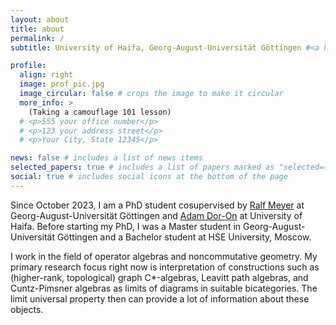 ```yaml
---
layout: about
title: about
permalink: /
subtitle: University of Haifa, Georg-August-Universität Göttingen #<a href='#'>University of Haifa</a>. Address. Contacts. Moto. Etc.

profile:
  align: right
  image: prof_pic.jpg
  image_circular: false # crops the image to make it circular
  more_info: > 
	(Taking a camouflage 101 lesson)
  # <p>555 your office number</p>
  # <p>123 your address street</p>
  # <p>Your City, State 12345</p>

news: false # includes a list of news items
selected_papers: true # includes a list of papers marked as "selected={true}"
social: true # includes social icons at the bottom of the page
---
```


Since October 2023, I am a PhD student cosupervised by <a href='https://www.uni-math.gwdg.de/rameyer/website/'>Ralf Meyer</a> at Georg-August-Universität Göttingen and <a href='https://adoronmath.wordpress.com/'>Adam Dor-On</a> at University of Haifa.
Before starting my PhD, I was a Master student in Georg-August-Universität Göttingen and a Bachelor student at HSE University, Moscow.

I work in the field of operator algebras and noncommutative geometry. My primary research focus right now is interpretation of constructions such as (higher-rank, topological) graph C*-algebras, Leavitt path algebras, and Cuntz-Pimsner algebras as limits of diagrams in suitable bicategories. The limit universal property then can provide a lot of information about these objects.

<!-- Write your biography here. Tell the world about yourself. Link to your favorite [subreddit](http://reddit.com). You can put a picture in, too. The code is already in, just name your picture `prof_pic.jpg` and put it in the `img/` folder.

Put your address / P.O. box / other info right below your picture. You can also disable any of these elements by editing `profile` property of the YAML header of your `_pages/about.md`. Edit `_bibliography/papers.bib` and Jekyll will render your [publications page](/al-folio/publications/) automatically.

Link to your social media connections, too. This theme is set up to use [Font Awesome icons](https://fontawesome.com/) and [Academicons](https://jpswalsh.github.io/academicons/), like the ones below. Add your Facebook, Twitter, LinkedIn, Google Scholar, or just disable all of them. -->
